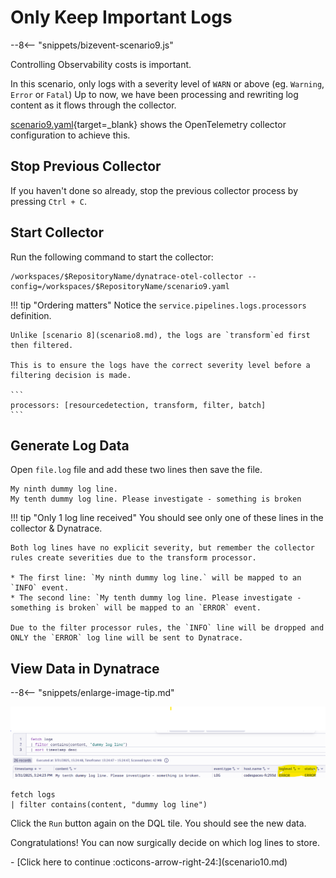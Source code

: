 # Only Keep Important Logs

--8<-- "snippets/bizevent-scenario9.js"

Controlling Observability costs is important.

In this scenario, only logs with a severity level of `WARN` or above (eg. `Warning`, `Error` or `Fatal`)
Up to now, we have been processing and rewriting log content as it flows through the collector.

[scenario9.yaml](https://github.com/Dynatrace/demo-opentelemetry-cleanup/blob/main/scenario9.yaml){target=_blank} shows the OpenTelemetry collector configuration to achieve this.

## Stop Previous Collector

If you haven't done so already, stop the previous collector process by pressing `Ctrl + C`.

## Start Collector

Run the following command to start the collector:

``` { "name": "[background] run otel collector scenario 8" }
/workspaces/$RepositoryName/dynatrace-otel-collector --config=/workspaces/$RepositoryName/scenario9.yaml
```

!!! tip "Ordering matters"
    Notice the `service.pipelines.logs.processors` definition.
    
    Unlike [scenario 8](scenario8.md), the logs are `transform`ed first then filtered.
    
    This is to ensure the logs have the correct severity level before a filtering decision is made.

    ```
    processors: [resourcedetection, transform, filter, batch]
    ```

## Generate Log Data

Open `file.log` file and add these two lines then save the file.

```
My ninth dummy log line.
My tenth dummy log line. Please investigate - something is broken
```

!!! tip "Only 1 log line received"
    You should see only one of these lines in the collector & Dynatrace.

    Both log lines have no explicit severity, but remember the collector rules create severities due to the transform processor.

    * The first line: `My ninth dummy log line.` will be mapped to an `INFO` event.
    * The second line: `My tenth dummy log line. Please investigate - something is broken` will be mapped to an `ERROR` event.

    Due to the filter processor rules, the `INFO` line will be dropped and ONLY the `ERROR` log line will be sent to Dynatrace.

## View Data in Dynatrace

--8<-- "snippets/enlarge-image-tip.md"

![scenario9 dynatrace results](images/scenario9-dql.png)


```
fetch logs
| filter contains(content, "dummy log line")
```

Click the `Run` button again on the DQL tile. You should see the new data.

Congratulations! You can now surgically decide on which log lines to store.

<div class="grid cards" markdown>
- [Click here to continue :octicons-arrow-right-24:](scenario10.md)
</div>
